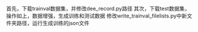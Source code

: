 首先，下载trainval数据集，并修改dee_record.py路径
其次，下载test数据集，操作如上，数据增强，生成训练和测试数据
修改write_trainval_filelists.py中新文件夹路径，运行生成训练的json文件
